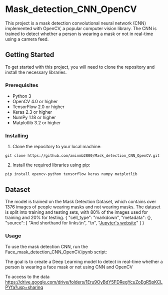 # Mask_detection_CNN_OpenCV

This project is a mask detection convolutional neural network (CNN) implemented with OpenCV, a popular computer vision library. The CNN is trained to detect whether a person is wearing a mask or not in real-time using a camera feed.

## Getting Started

To get started with this project, you will need to clone the repository and install the necessary libraries.

### Prerequisites

* Python 3
* OpenCV 4.0 or higher
* TensorFlow 2.0 or higher
* Keras 2.3 or higher
* NumPy 1.18 or higher
* Matplotlib 3.2 or higher

### Installing

1. Clone the repository to your local machine:

```
git clone https://github.com/aminmb2800/Mask_detection_CNN_OpenCV.git
```
2. Install the required libraries using pip:

```
pip install opencv-python tensorflow keras numpy matplotlib
```
## Dataset 

The model is trained on the Mask Detection Dataset, which contains over 1376 images of people wearing masks and not wearing masks. The dataset is split into training and testing sets, with 80% of the images used for training and 20% for testing.
{
   "cell_type": "markdown",
   "metadata": {},
   "source": [
    "And shorthand for links:\n",
    "\n",
    "[Jupyter's website](https://jupyter.org)"
   ]
  }

### Usage

To use the mask detection CNN, run the Face_mask_detection_CNN_OpenCV.ipynb script:

The goal is to create a Deep Learning model to detect in real-time whether a person is wearing a face mask or not using CNN and OpenCV




To access to the data https://drive.google.com/drive/folders/1Eru9OyBdY5FDRegYcuZoEgR5pKCLPYfa?usp=sharing
